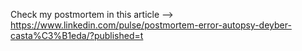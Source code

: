 Check my postmortem in this article --> https://www.linkedin.com/pulse/postmortem-error-autopsy-deyber-casta%C3%B1eda/?published=t